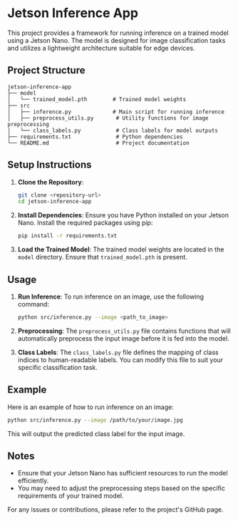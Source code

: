 # Jetson Inference App

This project provides a framework for running inference on a trained model using a Jetson Nano. The model is designed for image classification tasks and utilizes a lightweight architecture suitable for edge devices.

## Project Structure

```
jetson-inference-app
├── model
│   └── trained_model.pth        # Trained model weights
├── src
│   ├── inference.py             # Main script for running inference
│   ├── preprocess_utils.py       # Utility functions for image preprocessing
│   └── class_labels.py           # Class labels for model outputs
├── requirements.txt              # Python dependencies
└── README.md                     # Project documentation
```

## Setup Instructions

1. **Clone the Repository**:
   ```bash
   git clone <repository-url>
   cd jetson-inference-app
   ```

2. **Install Dependencies**:
   Ensure you have Python installed on your Jetson Nano. Install the required packages using pip:
   ```bash
   pip install -r requirements.txt
   ```

3. **Load the Trained Model**:
   The trained model weights are located in the `model` directory. Ensure that `trained_model.pth` is present.

## Usage

1. **Run Inference**:
   To run inference on an image, use the following command:
   ```bash
   python src/inference.py --image <path_to_image>
   ```

2. **Preprocessing**:
   The `preprocess_utils.py` file contains functions that will automatically preprocess the input image before it is fed into the model.

3. **Class Labels**:
   The `class_labels.py` file defines the mapping of class indices to human-readable labels. You can modify this file to suit your specific classification task.

## Example

Here is an example of how to run inference on an image:

```bash
python src/inference.py --image /path/to/your/image.jpg
```

This will output the predicted class label for the input image.

## Notes

- Ensure that your Jetson Nano has sufficient resources to run the model efficiently.
- You may need to adjust the preprocessing steps based on the specific requirements of your trained model.

For any issues or contributions, please refer to the project's GitHub page.